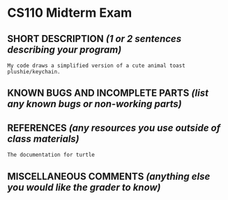 # CS110 Midterm Exam

## SHORT DESCRIPTION *(1 or 2 sentences describing your program)*

    My code draws a simplified version of a cute animal toast plushie/keychain. 

## KNOWN BUGS AND INCOMPLETE PARTS *(list any known bugs or non-working parts)*

## REFERENCES *(any resources you use outside of class materials)*
    The documentation for turtle
## MISCELLANEOUS COMMENTS *(anything else you would like the grader to know)*